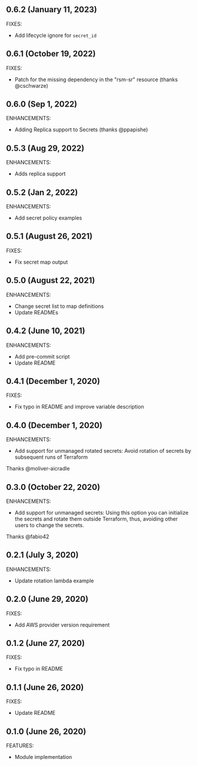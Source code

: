 ## 0.6.2 (January 11, 2023)

FIXES:

  * Add lifecycle ignore for `secret_id`

## 0.6.1 (October 19, 2022)

FIXES:

  * Patch for the missing dependency in the "rsm-sr" resource (thanks @cschwarze)

## 0.6.0 (Sep 1, 2022)

ENHANCEMENTS:

  * Adding Replica support to Secrets (thanks @ppapishe)

## 0.5.3 (Aug 29, 2022)

ENHANCEMENTS:

  * Adds replica support

## 0.5.2 (Jan 2, 2022)

ENHANCEMENTS:

  * Add secret policy examples

## 0.5.1 (August 26, 2021)

FIXES:

  * Fix secret map output

## 0.5.0 (August 22, 2021)

ENHANCEMENTS:

  * Change secret list to map definitions
  * Update READMEs

## 0.4.2 (June 10, 2021)

ENHANCEMENTS:

  * Add pre-commit script
  * Update README

## 0.4.1 (December 1, 2020)

FIXES:

  * Fix typo in README and improve variable description

## 0.4.0 (December 1, 2020)

ENHANCEMENTS:

  * Add support for unmanaged rotated secrets:  Avoid rotation of secrets by subsequent runs of Terraform

Thanks @moliver-aicradle

## 0.3.0 (October 22, 2020)

ENHANCEMENTS:

  * Add support for unmanaged secrets:  Using this option you can initialize the secrets and rotate them outside Terraform, thus, avoiding other users to change the secrets.

Thanks @fabio42

## 0.2.1 (July 3, 2020)

ENHANCEMENTS:

  * Update rotation lambda example

## 0.2.0 (June 29, 2020)

FIXES:

  * Add AWS provider version requirement

## 0.1.2 (June 27, 2020)

FIXES:

  * Fix typo in README

## 0.1.1 (June 26, 2020)

FIXES:

  * Update README

## 0.1.0 (June 26, 2020)

FEATURES:

  * Module implementation
